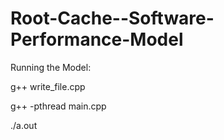 # Root-Cache--Software-Performance-Model

Running the Model:

g++ write_file.cpp

g++ -pthread main.cpp

./a.out
